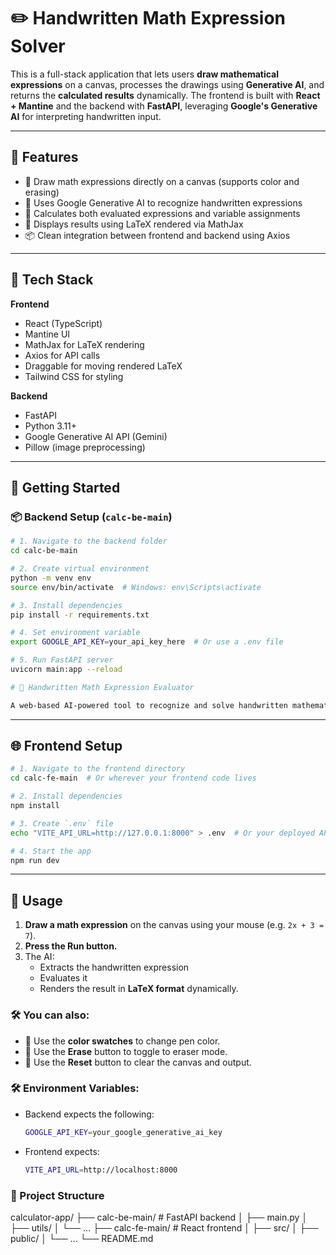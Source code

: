 # ✏️ Handwritten Math Expression Solver

This is a full-stack application that lets users **draw mathematical expressions** on a canvas, processes the drawings using **Generative AI**, and returns the **calculated results** dynamically. The frontend is built with **React + Mantine** and the backend with **FastAPI**, leveraging **Google's Generative AI** for interpreting handwritten input.

---

## 🧠 Features

- 🎨 Draw math expressions directly on a canvas (supports color and erasing)
- 🤖 Uses Google Generative AI to recognize handwritten expressions
- 🔢 Calculates both evaluated expressions and variable assignments
- 🧮 Displays results using LaTeX rendered via MathJax
- 📦 Clean integration between frontend and backend using Axios

---

## 🧰 Tech Stack

**Frontend**
- React (TypeScript)
- Mantine UI
- MathJax for LaTeX rendering
- Axios for API calls
- Draggable for moving rendered LaTeX
- Tailwind CSS for styling

**Backend**
- FastAPI
- Python 3.11+
- Google Generative AI API (Gemini)
- Pillow (image preprocessing)

---

## 🚀 Getting Started

### 📦 Backend Setup (`calc-be-main`)

```bash
# 1. Navigate to the backend folder
cd calc-be-main

# 2. Create virtual environment
python -m venv env
source env/bin/activate  # Windows: env\Scripts\activate

# 3. Install dependencies
pip install -r requirements.txt

# 4. Set environment variable
export GOOGLE_API_KEY=your_api_key_here  # Or use a .env file

# 5. Run FastAPI server
uvicorn main:app --reload

# 🧮 Handwritten Math Expression Evaluator

A web-based AI-powered tool to recognize and solve handwritten mathematical expressions using FastAPI (backend) and React (frontend).
```
---

## 🌐 Frontend Setup

```bash
# 1. Navigate to the frontend directory
cd calc-fe-main  # Or wherever your frontend code lives

# 2. Install dependencies
npm install

# 3. Create `.env` file
echo "VITE_API_URL=http://127.0.0.1:8000" > .env  # Or your deployed API URL

# 4. Start the app
npm run dev
```
---

## 🧪 Usage

1. **Draw a math expression** on the canvas using your mouse (e.g. `2x + 3 = 7`).
2. **Press the Run button.**
3. The AI:
   - Extracts the handwritten expression
   - Evaluates it
   - Renders the result in **LaTeX format** dynamically.

### 🛠 You can also:
- 🎨 Use the **color swatches** to change pen color.
- 🧼 Use the **Erase** button to toggle to eraser mode.
- 🔄 Use the **Reset** button to clear the canvas and output.

### 🛠 Environment Variables:
- Backend expects the following:
   ```bash
   GOOGLE_API_KEY=your_google_generative_ai_key
   ```
- Frontend expects:
   ```bash
   VITE_API_URL=http://localhost:8000
   ```
### 📁 Project Structure

calculator-app/
├── calc-be-main/         # FastAPI backend
│   ├── main.py
│   ├── utils/
│   └── ...
├── calc-fe-main/         # React frontend
│   ├── src/
│   ├── public/
│   └── ...
└── README.md

